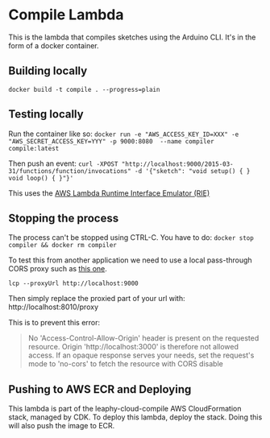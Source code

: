 # Compile Lambda
This is the lambda that compiles sketches using the Arduino CLI. It's in the form of a docker container.

## Building locally
`docker build -t compile . --progress=plain`

## Testing locally
Run the container like so:
`docker run -e "AWS_ACCESS_KEY_ID=XXX" -e "AWS_SECRET_ACCESS_KEY=YYY" -p 9000:8080  --name compiler compile:latest`

Then push an event:
`curl -XPOST "http://localhost:9000/2015-03-31/functions/function/invocations" -d '{"sketch": "void setup() { } void loop() { }"}'`

This uses the [AWS Lambda Runtime Interface Emulator (RIE)](https://docs.aws.amazon.com/lambda/latest/dg/images-test.html)

## Stopping the process
The process can't be stopped using CTRL-C. You have to do:
`docker stop compiler && docker rm compiler`

To test this from another application we need to use a local pass-through CORS proxy such as [this one](https://github.com/garmeeh/local-cors-proxy).

`lcp --proxyUrl http://localhost:9000` 

Then simply replace the proxied part of your url with: http://localhost:8010/proxy

This is to prevent this error:

>No 'Access-Control-Allow-Origin' header is present on the requested resource. Origin 'http://localhost:3000' is therefore not allowed access. If an opaque response serves your needs, set the request's mode to 'no-cors' to fetch the resource with CORS disable

## Pushing to AWS ECR and Deploying
This lambda is part of the leaphy-cloud-compile AWS CloudFormation stack, managed by CDK. To deploy this lambda, deploy the stack. 
Doing this will also push the image to ECR. 